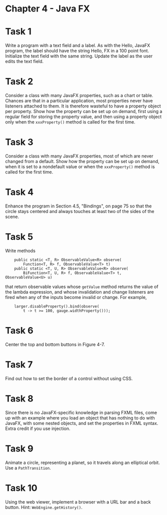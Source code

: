 # Chapter 4 - Java FX

# Task 1
Write a program with a text field and a label. As with the Hello, JavaFX program, the label should have the string 
Hello, FX in a 100 point font. Initialize the text field with the same string. Update the label as the user edits the 
text field.

# Task 2
Consider a class with many JavaFX properties, such as a chart or table. Chances are that in a particular application, 
most properties never have listeners attached to them. It is therefore wasteful to have a property object per property. 
Show how the property can be set up on demand, first using a regular field for storing the property value, and then 
using a property object only when the `xxxProperty()` method is called for the first time.

# Task 3
Consider a class with many JavaFX properties, most of which are never changed from a default. Show how the property can 
be set up on demand, when it is set to a nondefault value or when the `xxxProperty()` method is called for the first 
time.

# Task 4
Enhance the program in Section 4.5, "Bindings", on page 75 so that the circle stays centered and always touches at 
least two of the sides of the scene.

# Task 5
Write methods
```
    public static <T, R> ObservableValue<R> observe(
        Function<T, R> f, ObservableValue<T> t)
    public static <T, U, R> ObservableValue<R> observe(
        BiFunction<T, U, R> f, ObservableValue<T> t, ObservableValue<U> u)
```
that return observable values whose `getValue` method returns the value of the lambda expression, and whose 
invalidation and change listeners are fired when any of the inputs become invalid or change. For example,
```
    larger.disableProperty().bind(observe(
        t -> t >= 100, gauge.widthProperty()));
```

# Task 6
Center the top and bottom buttons in Figure 4-7.

# Task 7
Find out how to set the border of a control without using CSS.

# Task 8
Since there is no JavaFX-specific knowledge in parsing FXML files, come up with an example where you load an object 
that has nothing to do with JavaFX, with some nested objects, and set the properties in FXML syntax. Extra credit if 
you use injection.

# Task 9
Animate a circle, representing a planet, so it travels along an elliptical orbit. Use a `PathTransition`.

# Task 10
Using the web viewer, implement a browser with a URL bar and a back button. Hint: `WebEngine.getHistory()`.
